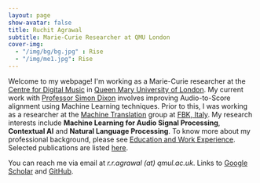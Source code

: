 ```yaml
---
layout: page
show-avatar: false
title: Ruchit Agrawal
subtitle: Marie-Curie Researcher at QMU London
cover-img: 
  - "/img/bg/bg.jpg" : Rise
  - "/img/me1.jpg": Rise
---
```


Welcome to my webpage! I'm working as a Marie-Curie researcher at the [Centre for Digital Music](https://c4dm.eecs.qmul.ac.uk/) in [Queen Mary University of London](https://www.qmul.ac.uk/). My current work with [Professor Simon Dixon](http://www.eecs.qmul.ac.uk/~simond/) involves improving Audio-to-Score alignment using Machine Learning techniques. Prior to this, I was working as a researcher at the [Machine Translation](https://ict.fbk.eu/units/hlt-mt/) group at [FBK, Italy](https://www.fbk.eu/en/). My research interests include **Machine Learning for Audio Signal Processing**, **Contextual AI** and **Natural Language Processing**. To know more about my professional background, please see [Education and Work Experience](/background). Selected publications are listed [here](/publications).

You can reach me via email at _r.r.agrawal (at) qmul.ac.uk_. Links to [Google Scholar](https://scholar.google.com/citations?user=2txekSkAAAAJ&hl=en) and [GitHub](https://github.com/rragrawal).
